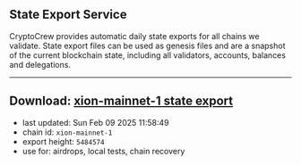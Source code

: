 ## State Export Service
CryptoCrew provides automatic daily state exports for all chains we validate. State export files can be used as genesis files and are a snapshot of the current blockchain state, including all validators, accounts, balances and delegations.

---
**Download: [xion-mainnet-1 state export](https://dl-eu2.ccvalidators.com/SERVICE/xion/xion-mainnet-1_export_5484574.json)**
---

- last updated: Sun Feb 09 2025 11:58:49
- chain id: `xion-mainnet-1`
- export height: `5484574`
- use for: airdrops, local tests, chain recovery
